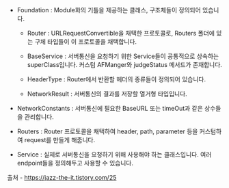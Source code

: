 * Foundation : Module화의 기틀을 제공하는 클래스, 구조체들이 정의되어 있습니다.

   - Router : URLRequestConvertible을 채택한 프로토콜로, Routers 폴더에 있는 구체 타입들이 이 프로토콜을 채택합니다.

   - BaseService : 서버통신을 요청하기 위한 Service들이 공통적으로 상속하는 superClass입니다. 커스텀 AFManger와 judgeStatus 메서드가 존재합니다.

   - HeaderType : Router에서 반환할 헤더의 종류들이 정의되어 있습니다.

   - NetworkResult : 서버통신의 결과를 저장할 열거형 타입입니다.

* NetworkConstants : 서버통신에 필요한 BaseURL 또는 timeOut과 같은 상수들을 관리합니다.

* Routers : Router 프로토콜을 채택하여 header, path, parameter 등을 커스텀하여 request를 만들게 해줍니다.

* Service : 실제로 서버통신을 요청하기 위해 사용해야 하는 클래스입니다. 여러 endpoint들을 정의해두고 사용할 수 있습니다.

출처 - https://jazz-the-it.tistory.com/25
